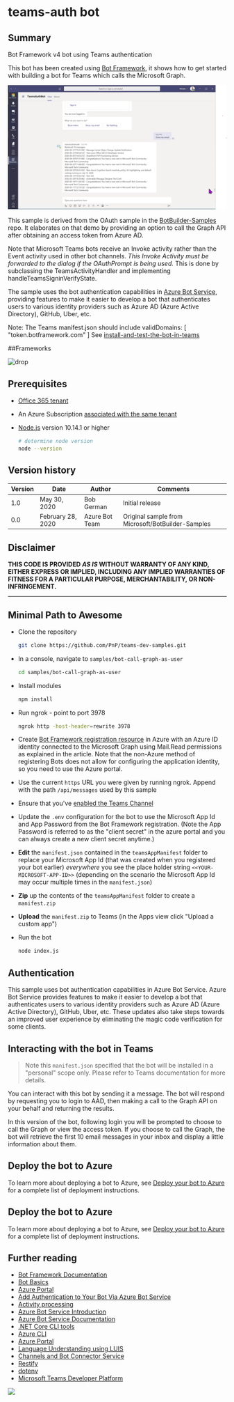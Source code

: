 # teams-auth bot

## Summary

Bot Framework v4 bot using Teams authentication

This bot has been created using [Bot Framework](https://dev.botframework.com), it shows how to get started with building a bot for Teams which calls the Microsoft Graph.

![Bot calling Graph](docs/images/BotCallsGraph.png)

This sample is derived from the OAuth sample in the [BotBuilder-Samples](https://github.com/microsoft/BotBuilder-Samples/tree/master/samples/javascript_nodejs/46.teams-auth) repo. It elaborates on that demo by providing an option to call the Graph API after obtaining an access token from Azure AD.

Note that Microsoft Teams bots receive an Invoke activity rather than the Event activity used in other bot channels. _This Invoke Activity must be forwarded to the dialog if the OAuthPrompt is being used._ This is done by subclassing the TeamsActivityHandler and implementing handleTeamsSigninVerifyState.

The sample uses the bot authentication capabilities in [Azure Bot Service](https://docs.botframework.com), providing features to make it easier to develop a bot that authenticates users to various identity providers such as Azure AD (Azure Active Directory), GitHub, Uber, etc.

Note: The Teams manifest.json should include validDomains: [ "token.botframework.com" ]  See [install-and-test-the-bot-in-teams](https://docs.microsoft.com/en-us/microsoftteams/platform/bots/how-to/authentication/add-authentication#install-and-test-the-bot-in-teams)

##Frameworks

![drop](https://img.shields.io/badge/Bot&nbsp;Framework-4.7-green.svg)

## Prerequisites

* [Office 365 tenant](https://dev.office.com/sharepoint/docs/spfx/set-up-your-development-environment)
* An Azure Subscription [associated with the same tenant](https://laurakokkarinen.com/how-to-use-the-complimentary-azure-credits-in-a-microsoft-365-developer-tenant-step-by-step/)
* [Node.js](https://nodejs.org) version 10.14.1 or higher

    ```bash
    # determine node version
    node --version
    ```

## Version history

Version|Date|Author|Comments
-------|----|----|--------
1.0|May 30, 2020|Bob German|Initial release
0.0 |February 28, 2020|Azure Bot Team|Original sample from Microsoft/BotBuilder-Samples

## Disclaimer

**THIS CODE IS PROVIDED *AS IS* WITHOUT WARRANTY OF ANY KIND, EITHER EXPRESS OR IMPLIED, INCLUDING ANY IMPLIED WARRANTIES OF FITNESS FOR A PARTICULAR PURPOSE, MERCHANTABILITY, OR NON-INFRINGEMENT.**

---

## Minimal Path to Awesome

- Clone the repository

    ```bash
    git clone https://github.com/PnP/teams-dev-samples.git
    ```

- In a console, navigate to `samples/bot-call-graph-as-user`

    ```bash
    cd samples/bot-call-graph-as-user
    ```

- Install modules

    ```bash
    npm install
    ```

- Run ngrok - point to port 3978

    ```bash
    ngrok http -host-header=rewrite 3978
    ```

- Create [Bot Framework registration resource](https://docs.microsoft.com/en-us/azure/bot-service/bot-builder-authentication?view=azure-bot-service-4.0&tabs=aadv2%2Ccsharp#create-the-azure-bot-registration) in Azure with an Azure ID identity connected to the Microsoft Graph using Mail.Read permissions as explained in the article. Note that the non-Azure method of registering Bots does not allow for configuring the application identity, so you need to use the Azure portal.
- Use the current `https` URL you were given by running ngrok. Append with the path `/api/messages` used by this sample
- Ensure that you've [enabled the Teams Channel](https://docs.microsoft.com/en-us/azure/bot-service/channel-connect-teams?view=azure-bot-service-4.0)

- Update the `.env` configuration for the bot to use the Microsoft App Id and App Password from the Bot Framework registration. (Note the App Password is referred to as the "client secret" in the azure portal and you can always create a new client secret anytime.)

- **Edit** the `manifest.json` contained in the  `teamsAppManifest` folder to replace your Microsoft App Id (that was created when you registered your bot earlier) *everywhere* you see the place holder string `<<YOUR-MICROSOFT-APP-ID>>` (depending on the scenario the Microsoft App Id may occur multiple times in the `manifest.json`)
- **Zip** up the contents of the `teamsAppManifest` folder to create a `manifest.zip`
- **Upload** the `manifest.zip` to Teams (in the Apps view click "Upload a custom app")

- Run the bot
    ```bash
    node index.js
    ```

## Authentication

This sample uses bot authentication capabilities in Azure Bot Service.  Azure Bot Service provides features to make it easier to develop a bot that authenticates users to various identity providers such as Azure AD (Azure Active Directory), GitHub, Uber, etc. These updates also take steps towards an improved user experience by eliminating the magic code verification for some clients.

## Interacting with the bot in Teams

> Note this `manifest.json` specified that the bot will be installed in a "personal" scope only. Please refer to Teams documentation for more details.

You can interact with this bot by sending it a message. The bot will respond by requesting you to login to AAD, then making a call to the Graph API on your behalf and returning the results.

In this version of the bot, following login you will be prompted to choose to call the Graph or view the access token. If you choose to call the Graph, the bot will retrieve the first 10 email messages in your inbox and display a little information about them.

## Deploy the bot to Azure

To learn more about deploying a bot to Azure, see [Deploy your bot to Azure](https://aka.ms/azuredeployment) for a complete list of deployment instructions.

## Deploy the bot to Azure

To learn more about deploying a bot to Azure, see [Deploy your bot to Azure](https://aka.ms/azuredeployment) for a complete list of deployment instructions.

## Further reading

- [Bot Framework Documentation](https://docs.botframework.com)
- [Bot Basics](https://docs.microsoft.com/azure/bot-service/bot-builder-basics?view=azure-bot-service-4.0)
- [Azure Portal](https://portal.azure.com)
- [Add Authentication to Your Bot Via Azure Bot Service](https://docs.microsoft.com/en-us/azure/bot-service/bot-builder-authentication?view=azure-bot-service-4.0&tabs=csharp)
- [Activity processing](https://docs.microsoft.com/en-us/azure/bot-service/bot-builder-concept-activity-processing?view=azure-bot-service-4.0)
- [Azure Bot Service Introduction](https://docs.microsoft.com/azure/bot-service/bot-service-overview-introduction?view=azure-bot-service-4.0)
- [Azure Bot Service Documentation](https://docs.microsoft.com/azure/bot-service/?view=azure-bot-service-4.0)
- [.NET Core CLI tools](https://docs.microsoft.com/en-us/dotnet/core/tools/?tabs=netcore2x)
- [Azure CLI](https://docs.microsoft.com/cli/azure/?view=azure-cli-latest)
- [Azure Portal](https://portal.azure.com)
- [Language Understanding using LUIS](https://docs.microsoft.com/en-us/azure/cognitive-services/luis/)
- [Channels and Bot Connector Service](https://docs.microsoft.com/en-us/azure/bot-service/bot-concepts?view=azure-bot-service-4.0)
- [Restify](https://www.npmjs.com/package/restify)
- [dotenv](https://www.npmjs.com/package/dotenv)
- [Microsoft Teams Developer Platform](https://docs.microsoft.com/en-us/microsoftteams/platform/)

<img src="https://telemetry.sharepointpnp.com/teams-dev-samples/samples/bot-call-graph-as-user" />